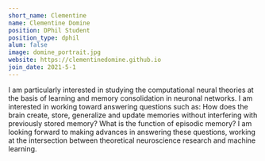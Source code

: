 ```yaml
---
short_name: Clementine
name: Clementine Domine
position: DPhil Student
position_type: dphil
alum: false
image: domine_portrait.jpg
website: https://clementinedomine.github.io
join_date: 2021-5-1
---
```


I am particularly interested in studying the computational neural theories at the basis of learning and memory consolidation in neuronal networks. I am interested in working toward answering questions such as: How does the brain create, store, generalize and update memories without interfering with previously stored memory?  What is the function of episodic memory? I am looking forward to making advances in answering these questions, working at the intersection between theoretical neuroscience research and machine learning.
 

